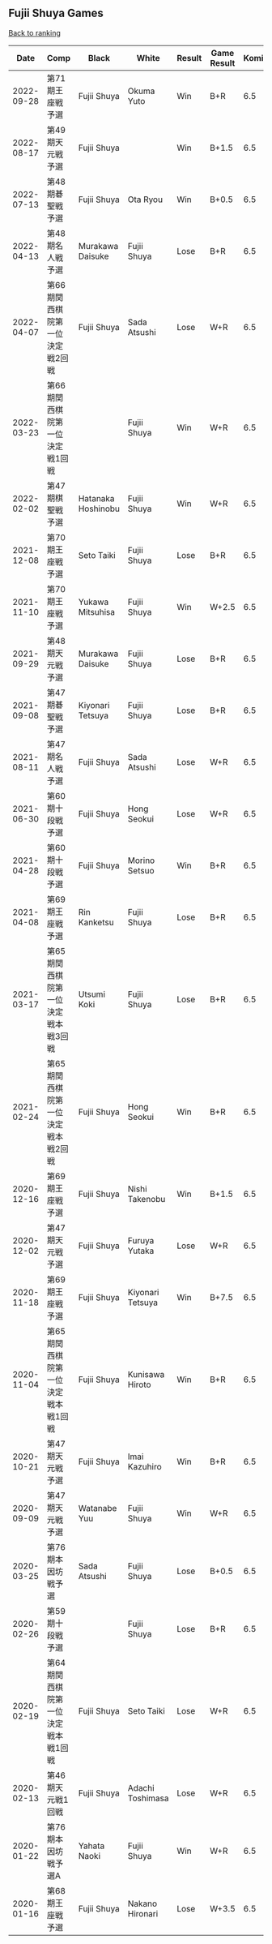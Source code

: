 ## Fujii Shuya Games

[Back to ranking](../../index.md)




| **Date** | **Comp** | **Black** | **White** | **Result** | **Game Result** | **Komi** | **Rating** | **Diff** | 
| --- | --- | --- | --- | --- | --- | --- | --- | --- |
| 2022-09-28 | 第71期王座戦予選 | Fujii Shuya | Okuma Yuto | Win | B+R | 6.5 | 2748 | 55 | 
| 2022-08-17 | 第49期天元戦予選 | Fujii Shuya |  | Win | B+1.5 | 6.5 | 2693 | -82 | 
| 2022-07-13 | 第48期碁聖戦予選 | Fujii Shuya | Ota Ryou | Win | B+0.5 | 6.5 | 2775 | 151 | 
| 2022-04-13 | 第48期名人戦予選 | Murakawa Daisuke | Fujii Shuya | Lose | B+R | 6.5 | 2624 | 19 | 
| 2022-04-07 | 第66期関西棋院第一位決定戦2回戦 | Fujii Shuya | Sada Atsushi | Lose | W+R | 6.5 | 2605 | -10 | 
| 2022-03-23 | 第66期関西棋院第一位決定戦1回戦 |  | Fujii Shuya | Win | W+R | 6.5 | 2615 | -33 | 
| 2022-02-02 | 第47期棋聖戦予選 | Hatanaka Hoshinobu | Fujii Shuya | Win | W+R | 6.5 | 2648 | -111 | 
| 2021-12-08 | 第70期王座戦予選 | Seto Taiki | Fujii Shuya | Lose | B+R | 6.5 | 2759 | 22 | 
| 2021-11-10 | 第70期王座戦予選 | Yukawa Mitsuhisa | Fujii Shuya | Win | W+2.5 | 6.5 | 2737 | 29 | 
| 2021-09-29 | 第48期天元戦予選 | Murakawa Daisuke | Fujii Shuya | Lose | B+R | 6.5 | 2708 | -3 | 
| 2021-09-08 | 第47期碁聖戦予選 | Kiyonari Tetsuya | Fujii Shuya | Lose | B+R | 6.5 | 2711 | -104 | 
| 2021-08-11 | 第47期名人戦予選 | Fujii Shuya | Sada Atsushi | Lose | W+R | 6.5 | 2815 | 53 | 
| 2021-06-30 | 第60期十段戦予選 | Fujii Shuya | Hong Seokui | Lose | W+R | 6.5 | 2762 | 4 | 
| 2021-04-28 | 第60期十段戦予選 | Fujii Shuya | Morino Setsuo | Win | B+R | 6.5 | 2758 | 37 | 
| 2021-04-08 | 第69期王座戦予選 | Rin Kanketsu | Fujii Shuya | Lose | B+R | 6.5 | 2721 | 13 | 
| 2021-03-17 | 第65期関西棋院第一位決定戦本戦3回戦 | Utsumi Koki | Fujii Shuya | Lose | B+R | 6.5 | 2708 | -3 | 
| 2021-02-24 | 第65期関西棋院第一位決定戦本戦2回戦 | Fujii Shuya | Hong Seokui | Win | B+R | 6.5 | 2711 | 73 | 
| 2020-12-16 | 第69期王座戦予選 | Fujii Shuya | Nishi Takenobu | Win | B+1.5 | 6.5 | 2638 | 144 | 
| 2020-12-02 | 第47期天元戦予選 | Fujii Shuya | Furuya Yutaka | Lose | W+R | 6.5 | 2494 | -103 | 
| 2020-11-18 | 第69期王座戦予選 | Fujii Shuya | Kiyonari Tetsuya | Win | B+7.5 | 6.5 | 2597 | -3 | 
| 2020-11-04 | 第65期関西棋院第一位決定戦本戦1回戦 | Fujii Shuya | Kunisawa Hiroto | Win | B+R | 6.5 | 2600 | 99 | 
| 2020-10-21 | 第47期天元戦予選 | Fujii Shuya | Imai Kazuhiro | Win | B+R | 6.5 | 2501 | -100 | 
| 2020-09-09 | 第47期天元戦予選 | Watanabe Yuu | Fujii Shuya | Win | W+R | 6.5 | 2601 | -152 | 
| 2020-03-25 | 第76期本因坊戦予選 | Sada Atsushi | Fujii Shuya | Lose | B+0.5 | 6.5 | 2753 | -33 | 
| 2020-02-26 | 第59期十段戦予選 |  | Fujii Shuya | Lose | B+R | 6.5 | 2786 | -70 | 
| 2020-02-19 | 第64期関西棋院第一位決定戦本戦1回戦 | Fujii Shuya | Seto Taiki | Lose | W+R | 6.5 | 2856 | -84 | 
| 2020-02-13 | 第46期天元戦1回戦 | Fujii Shuya | Adachi Toshimasa | Lose | W+R | 6.5 | 2940 | -40 | 
| 2020-01-22 | 第76期本因坊戦予選A | Yahata Naoki | Fujii Shuya | Win | W+R | 6.5 | 2980 | 16 | 
| 2020-01-16 | 第68期王座戦予選 | Fujii Shuya | Nakano Hironari | Lose | W+3.5 | 6.5 | 2964 | missing |





